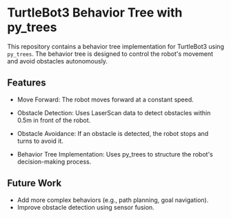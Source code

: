 # TurtleBot3 Behavior Tree with py_trees

This repository contains a behavior tree implementation for TurtleBot3 using `py_trees`. The behavior tree is designed to control the robot's movement and avoid obstacles autonomously.

## Features

- Move Forward: The robot moves forward at a constant speed.

- Obstacle Detection: Uses LaserScan data to detect obstacles within 0.5m in front of the robot.

- Obstacle Avoidance: If an obstacle is detected, the robot stops and turns to avoid it.

- Behavior Tree Implementation: Uses py_trees to structure the robot's decision-making process.


## Future Work
- Add more complex behaviors (e.g., path planning, goal navigation).
- Improve obstacle detection using sensor fusion.
